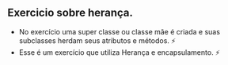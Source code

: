 ## Exercicio sobre herança.

- No exercício uma super classe ou classe mãe é criada e suas subclasses herdam seus atributos e métodos. :zap:
- Esse é um exercício que utiliza Herança e encapsulamento. :zap: